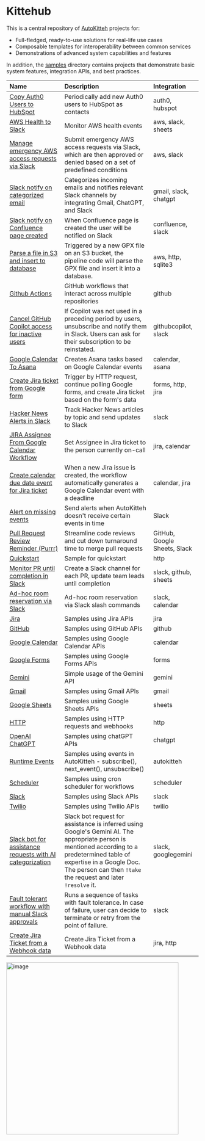 # Kittehub

This is a central repository of [AutoKitteh](https://github.com/autokitteh/autokitteh)
projects for:

- Full-fledged, ready-to-use solutions for real-life use cases
- Composable templates for interoperability between common services
- Demonstrations of advanced system capabilities and features

In addition, the [samples](./samples/) directory contains projects that
demonstrate basic system features, integration APIs, and best practices.

<!-- START-TABLE -->
| Name | Description | Integration |
| :--- | :---------- | :---------- |
| [Copy Auth0 Users to HubSpot](./auth0_to_hubspot/) | Periodically add new Auth0 users to HubSpot as contacts | auth0, hubspot |
| [AWS Health to Slack](./aws_health_to_slack/) | Monitor AWS health events | aws, slack, sheets |
| [Manage emergency AWS access requests via Slack](./break_glass/) | Submit emergency AWS access requests via Slack, which are then approved or denied based on a set of predefined conditions | aws, slack |
| [Slack notify on categorized email](./categorize_emails/) | Categorizes incoming emails and notifies relevant Slack channels by integrating Gmail, ChatGPT, and Slack | gmail, slack, chatgpt |
| [Slack notify on Confluence page created](./confluence_to_slack/) | When Confluence page is created the user will be notified on Slack | confluence, slack |
| [Parse a file in S3 and insert to database](./data_pipeline/) | Triggered by a new GPX file on an S3 bucket, the pipeline code will parse the GPX file and insert it into a database. | aws, http, sqlite3 |
| [Github Actions](./github_actions/) | GitHub workflows that interact across multiple repositories | github |
| [Cancel GitHub Copilot access for inactive users](./github_copilot_seats/) | If Copilot was not used in a preceding period by users, unsubscribe and notify them in Slack. Users can ask for their subscription to be reinstated. | githubcopilot, slack |
| [Google Calendar To Asana](./google_cal_to_asana/) | Creates Asana tasks based on Google Calendar events | calendar, asana |
| [Create Jira ticket from Google form](./google_forms_to_jira/) | Trigger by HTTP request, continue polling Google forms, and create Jira ticket based on the form's data | forms, http, jira |
| [Hacker News Alerts in Slack ](./hackernews/) | Track Hacker News articles by topic and send updates to Slack | slack |
| [JIRA Assignee From Google Calendar Workflow](./jira_google_calendar/assignee_from_schedule/) | Set Assignee in Jira ticket to the person currently on-call | jira, calendar |
| [Create calendar due date event for Jira ticket](./jira_google_calendar/deadline_to_event/) | When a new Jira issue is created, the workflow automatically generates a Google Calendar event with a deadline | calendar, jira |
| [Alert on missing events](./ops/alert_on_missing_events/) | Send alerts when AutoKitteh doesn't receive certain events in time | Slack |
| [Pull Request Review Reminder (Purrr)](./purrr/) | Streamline code reviews and cut down turnaround time to merge pull requests | GitHub, Google Sheets, Slack |
| [Quickstart](./quickstart/) | Sample for quickstart | http |
| [Monitor PR until completion in Slack](./reviewkitteh/) | Create a Slack channel for each PR, update team leads until completion | slack, github, sheets |
| [Ad-hoc room reservation via Slack](./room_reservation/) | Ad-hoc room reservation via Slack slash commands | slack, calendar |
| [Jira](./samples/atlassian/jira/) | Samples using Jira APIs | jira |
| [GitHub](./samples/github/) | Samples using GitHub APIs | github |
| [Google Calendar](./samples/google/calendar/) | Samples using Google Calendar APIs | calendar |
| [Google Forms](./samples/google/forms/) | Samples using Google Forms APIs | forms |
| [Gemini](./samples/google/gemini/) | Simple usage of the Gemini API | gemini |
| [Gmail](./samples/google/gmail/) | Samples using Gmail APIs | gmail |
| [Google Sheets](./samples/google/sheets/) | Samples using Google Sheets APIs | sheets |
| [HTTP](./samples/http/) | Samples using HTTP requests and webhooks | http |
| [OpenAI ChatGPT](./samples/openai_chatgpt/) | Samples using chatGPT APIs | chatgpt |
| [Runtime Events](./samples/runtime_events/) | Samples using events in AutoKitteh - subscribe(), next_event(), unsubscribe() | autokitteh |
| [Scheduler](./samples/scheduler/) | Samples using cron scheduler for workflows | scheduler |
| [Slack](./samples/slack/) | Samples using Slack APIs | slack |
| [Twilio](./samples/twilio/) | Samples using Twilio APIs | twilio |
| [Slack bot for assistance requests with AI categorization](./slack_support/) | Slack bot request for assistance is inferred using Google's Gemini AI. The appropriate person is mentioned according to a predetermined table of expertise in a Google Doc. The person can then `!take` the request and later `!resolve` it. | slack, googlegemini |
| [Fault tolerant workflow with manual Slack approvals](./task_chain/single_workflow/basic/) | Runs a sequence of tasks with fault tolerance. In case of failure, user can decide to terminate or retry from the point of failure. | slack |
| [Create Jira Ticket from a Webhook data](./webhook_to_jira/) | Create Jira Ticket from a Webhook data | jira, http |
<!-- END-TABLE -->

<img width="451" alt="image" src="https://github.com/user-attachments/assets/f556279f-40a4-4df2-93ef-e1838fcb9861">
